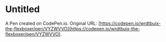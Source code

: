 # Untitled

A Pen created on CodePen.io. Original URL: [https://codepen.io/wrdtbuix-the-flexboxer/pen/VYZWVVO](https://codepen.io/wrdtbuix-the-flexboxer/pen/VYZWVVO).

